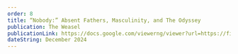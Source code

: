 ```yaml
---
order: 8
title: “Nobody:” Absent Fathers, Masculinity, and The Odyssey
publication: The Weasel
publicationLink: https://docs.google.com/viewerng/viewer?url=https://files.cargocollective.com/c2088190/FALL2024DIGITALLAYOUT.pdf
dateString: December 2024
---
```

